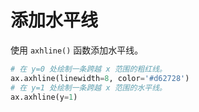# 添加水平线

使用 `axhline()` 函数添加水平线。

```python
# 在 y=0 处绘制一条跨越 x 范围的粗红线。
ax.axhline(linewidth=8, color='#d62728')
# 在 y=1 处绘制一条跨越 x 范围的水平线。
ax.axhline(y=1)
```
